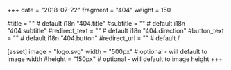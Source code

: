 +++
date = "2018-07-22"
fragment = "404"
weight = 150

#title = "" # default i18n "404.title"
#subtitle = "" # default i18n "404.subtitle"
#redirect_text = "" # default i18n "404.direction"
#button_text = "" # default i18n "404.button"
#redirect_url = "" # default /

[asset]
  image = "logo.svg"
  width = "500px" # optional - will default to image width
  #height = "150px" # optional - will default to image height
+++
